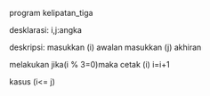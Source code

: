 program kelipatan_tiga

desklarasi:
 i,j:angka

 deskripsi:
 masukkan (i) awalan
 masukkan (j) akhiran


 melakukan 
           jika(i % 3=0)maka
                cetak (i)
           i=i+1

 kasus (i<= j)

 